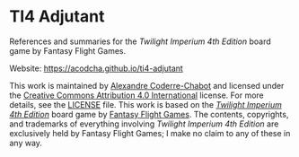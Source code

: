 # TI4 Adjutant

References and summaries for the _Twilight Imperium 4th Edition_ board game by Fantasy Flight Games.

Website: <https://acodcha.github.io/ti4-adjutant>

This work is maintained by [Alexandre Coderre-Chabot](https://github.com/acodcha) and licensed under the [Creative Commons Attribution 4.0 International](https://creativecommons.org/licenses/by/4.0) license. For more details, see the [LICENSE](LICENSE) file. This work is based on the [_Twilight Imperium 4th Edition_](https://www.fantasyflightgames.com/en/products/twilight-imperium-fourth-edition) board game by [Fantasy Flight Games](https://www.fantasyflightgames.com). The contents, copyrights, and trademarks of everything involving _Twilight Imperium 4th Edition_ are exclusively held by Fantasy Flight Games; I make no claim to any of these in any way.
